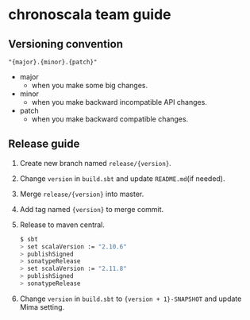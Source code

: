 # chronoscala team guide

## Versioning convention
`"{major}.{minor}.{patch}"`

- major
  - when you make some big changes.
- minor
  - when you make backward incompatible API changes.
- patch
  - when you make backward compatible changes.

## Release guide

1. Create new branch named `release/{version}`.
2. Change `version` in `build.sbt` and update `README.md`(if needed).
3. Merge `release/{version}` into master.
4. Add tag named `{version}` to merge commit.
5. Release to maven central.

    ```bash
    $ sbt
    > set scalaVersion := "2.10.6"
    > publishSigned
    > sonatypeRelease
    > set scalaVersion := "2.11.8"
    > publishSigned
    > sonatypeRelease
    ```
6. Change `version` in `build.sbt` to `{version + 1}-SNAPSHOT` and update Mima setting.
